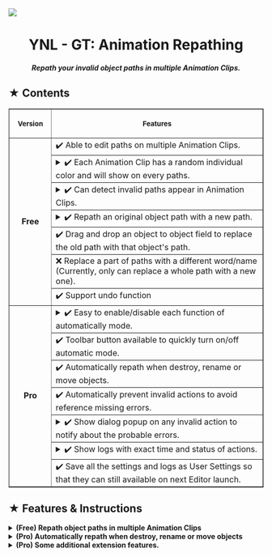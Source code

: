 <img src="https://github.com/user-attachments/assets/3a633f70-57fa-4e40-b1b3-4a74c42b49d9"/>

<h1><div align="center"> YNL - GT: Animation Repathing </div></h1> 
<h4><div align="center"><i> Repath your invalid object paths in multiple Animation Clips. </i></div></h4>

<h2> ★ Contents </h2>

<table border="1">
    <tr>
        <th align="center">
            <img width="100" height="0"><p><small>Version</small></p>
        </th>
        <th align="center">
            <img width="1000" height="0"><p> <small>Features</small></p>
        </th>
    </tr>
    <tr>
        <td rowspan="7" align=center><b>Free</b></td>
        <td >✔️ Able to edit paths on multiple Animation Clips.</td>
    </tr>
    <tr>
        <td>
            <details><summary>✔️ Each Animation Clip has a random individual color and will show on every paths.</summary>
                <br>
                <img align=left width=30% src="https://github.com/user-attachments/assets/4dea5f03-98fe-4981-9580-6665db693e92"/>
                <img align=right width=57.5% src="https://github.com/user-attachments/assets/22a2c5d7-8a24-445b-a9d2-62b0ce118f62"/>
            </details>
        </td>
    </tr>
    <tr>
        <td>
            <details><summary>✔️ Can detect invalid paths appear in Animation Clips.</summary>
                <br>
                <img align=left width=95% src="https://github.com/user-attachments/assets/67b513d7-0fe7-4b4d-b829-0d26b222631c"/>
            </details>
        </td>
    </tr>
    <tr>
        <td>
            <details><summary>✔️ Repath an original object path with a new path.</summary>
                <br>
                <img align=left width=95% src="https://github.com/user-attachments/assets/a882ebb6-a840-4960-86e4-718d9ea0ce5f"/>
            </details>
        </td>
    </tr>
    <tr>
        <td>✔️ Drag and drop an object to object field to replace the old path with that object's path.</td>
    </tr>
    <tr>
        <td>❌ Replace a part of paths with a different word/name (Currently, only can replace a whole path with a new one).</td>
    </tr>
    <tr>
        <td>✔️ Support undo function</td>
    </tr>
    <tr>
        <td rowspan="7" align=center><b>Pro</b></td>
        <td>
            <details><summary>✔️ Easy to enable/disable each function of automatically mode.</summary>
                <br>
                <img align=center width=30% src="https://github.com/user-attachments/assets/0325712a-db71-4edd-8d81-03d6e991d6e0"/>
            </details>
        </td>
    </tr>
    <tr>
        <td>✔️ Toolbar button available to quickly turn on/off automatic mode.</td>
    </tr>
    <tr>
        <td>✔️ Automatically repath when destroy, rename or move objects.</td>
    </tr>
    <tr>
        <td>✔️ Automatically prevent invalid actions to avoid reference missing errors.</td>
    </tr>
    <tr>
        <td>
            <details><summary>✔️ Show dialog popup on any invalid action to notify about the probable errors.</summary>
                <br>
                <img align=center width=50% src="https://github.com/user-attachments/assets/8cb0462b-75d0-4355-8505-0e42d4da81c3"/>
            </details>
        </td>
    </tr>
    <tr>
        <td>
            <details><summary>✔️ Show logs with exact time and status of actions.</summary>
                <br>
                <img align=center width=100% src="https://github.com/user-attachments/assets/8de11101-83b8-450c-acd2-e118841e71a0"/>
            </details>
        </td>
    </tr>
    <tr>
        <td>✔️ Save all the settings and logs as User Settings so that they can still available on next Editor launch.</td>
    </tr>
</table>

<h2> ★ Features & Instructions</h2>


<details><summary><b> (Free) Repath object paths in multiple Animation Clips </b></summary> 
    
- Firstly, select the object that has Animator component, drag it into `Referenced Animator` field; or you can simply select the Animator you want by clicking on the field.
- Then select Animation Clips you want to repath, they will appear on windows with all the paths.
- Now you put the invalid path into `Original Root` and the new valid on to `New Root`. Then click the button beside and the change will be applied.

<video src="https://github.com/user-attachments/assets/b13f98f0-4c3b-4508-b4a7-24503dc08186"></video>

- You can alse drag and drop the object you want to repath into the invalid path box, the old one will be replace with the new object path.

<video src="https://github.com/user-attachments/assets/33bdcd1b-0bdf-4535-99f9-e606d9558f04"></video>

- Or you just need to change the invalid path right away, press the apply button and see the result.
  
<video src="https://github.com/user-attachments/assets/6b40bdef-0693-4680-b39f-01e445101842"></video>

</details>


<details><summary><b> (Pro) Automatically repath when destroy, rename or move objects </b></summary>
<br>

> <b>This feature sometimes will not work good as expected and can cause some errors. If so, you should turn the tool off and do that manually.</b>
>
> If you have this error:
> ```
> MissingReferenceException: The object of type 'GameObject' has been destroyed but you are still trying to access it.
> Your script should either check if it is null or you should not destroy the object.
> ...
> ... (at Assets/Plugins/Yunasawa の Library/YのL - General Toolbox (Pro)/Editor/Mains/Windows/Animation Repathing/HandlerPro.cs:54)
> ... (at Assets/Plugins/Yunasawa の Library/YのL - Editor/Editor/Extensions/Handlers/HierarchyChangeCatcher.cs:99)
> ...
> ```
> then you should reload your scene or reenter prefab mode. If the error you have is not this, please tell me about it.
>
> <b>Be careful when trying to undo after you use automatic features, some of them may cause unexpected errors. (Might be fix in the future)</b>

<br>

<details><summary><b> Destroying an object will be canceled if that object is animated. </b></summary>
<video src="https://github.com/user-attachments/assets/bb56b4dd-5774-43ae-a56d-13e7e6e41fb4"></video>
</details>

<details><summary><b> Destroying an object will be canceled if that object contains an animated object. </b></summary>
<video src="https://github.com/user-attachments/assets/47abba41-f5ca-4828-90f1-09b074a7b1e3"></video>
</details>

<details><summary><b> Destroying multiple objects will keep the animated objects and still destroy the unanimated ones. </b></summary>
<video src="https://github.com/user-attachments/assets/30bd0d05-2b6d-452e-8cd2-2fee8adc047f"></video>
</details>

<details><summary><b> Destroying an object that contains both animated and unanimated children will keep the animated and destroy the unanimated ones. </b></summary>
<video src="https://github.com/user-attachments/assets/9baadcac-25cd-4e88-bc34-94a4def02aaf"></video>
</details>

<br>

<details><summary><b> Renaming an animated object will automatically repath in clips. </b></summary>
<video src="https://github.com/user-attachments/assets/2f513ef2-dc40-437d-8524-de52c095e78e"></video>
</details>

<details><summary><b> Renaming an object contains animated objects will automatically repath in clips. </b></summary>
<video src="https://github.com/user-attachments/assets/3f165e81-c974-48c0-933a-c0d2e07c6a14"></video>
</details>

<details><summary><b> Renaming an object to a new name which is used by another object in the same path will be canceled. </b></summary>
<video src="https://github.com/user-attachments/assets/b934f4f3-e775-4ba5-bca5-22f53a12b1d9"></video>
</details>

<details><summary><b> Renaming multiple objects in a same path to a same name but one of them is animated will be canceled. </b></summary>
<video src="https://github.com/user-attachments/assets/ab7a5d84-b150-4d73-9eea-cd8314cd64f0"></video>
</details>

<details><summary><b> Renaming multiple objects in different paths to a same name will automatically repath in clips. </b></summary>
<video src="https://github.com/user-attachments/assets/1096539b-03da-4cfd-bccc-1f260ad410a9"></video>
</details>

<br>

<details><summary><b> Moving an animated object will automatically repath in clips. </b></summary>
<video src="https://github.com/user-attachments/assets/3553f500-6a25-4f13-8202-19996f2d2a61"></video>
</details>

<details><summary><b> Moving an object contains animated will automatically repath in clips. </b></summary>
<video src="https://github.com/user-attachments/assets/64b09302-20f6-4482-8d90-51c0816fc4a9"></video>
</details>

<details><summary><b> Moving an animated object out of Animator(s) scope will be canceled. </b></summary>
<video src="https://github.com/user-attachments/assets/304fdbbb-21a2-4e1f-89f9-91053ccbc08d"></video>
</details>

<details><summary><b> Moving an object contains animated objects out of Animator(s) scope will be canceled. </b></summary>
<video src="https://github.com/user-attachments/assets/8b588738-4546-4308-8482-8abb3da48a33"></video>
</details>

</details>

<details><summary><b> (Pro) Some additional extension features. </b></summary>
<br>

<table>
    <tr>
        <td>Toolbar Button to quickly enable/disable Automatic Mode.</td>
        <td><img src="https://github.com/user-attachments/assets/2a3fd7a6-19a1-4594-afe8-8a3b4c98b0a6"/></td>
    </tr>
    <tr>
        <td>Automatic Mode button, 3 functional buttons and some settings buttons.</td>
        <td><img align=center src="https://github.com/user-attachments/assets/36cab77a-16ab-44ad-8f6d-68fd07adcaf9"/></td>
    </tr>
    <tr>
        <td>Automatic action logs write the time and notify the events.</td>
        <td><img align=center src="https://github.com/user-attachments/assets/a24e3987-04f8-4fd8-947a-722cfff2669b"/></td>
    </tr>
</table>

</details>
